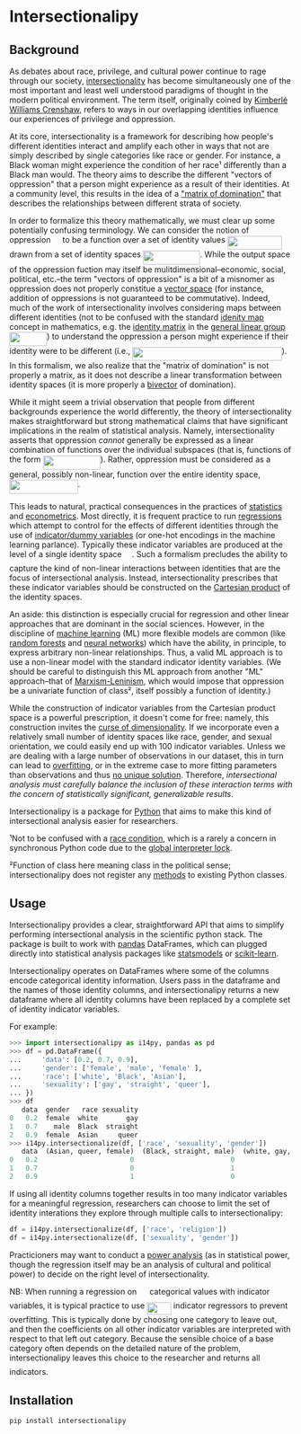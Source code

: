 # Intersectionalipy

## Background

As debates about race, privilege, and cultural power continue to rage through our society, [intersectionality](https://en.wikipedia.org/wiki/Intersectionality) has become simultaneously one of the most important and least well understood paradigms of thought in the modern political environment. The term itself, originally coined by [Kimberlé Williams Crenshaw](https://en.wikipedia.org/wiki/Kimberl%C3%A9_Williams_Crenshaw), refers to ways in our overlapping identities influence our experiences of privilege and oppression.

At its core, intersectionality is a framework for describing how people's different identities interact and amplify each other in ways that not are simply described by single categories like race or gender. For instance, a Black woman might experience the condition of her race¹ differently than a Black man would. The theory aims to describe the different "vectors of oppression" that a person might experience as a result of their identities. At a community level, this results in the idea of a ["matrix of domination"](https://en.wikipedia.org/wiki/Matrix_of_domination) that describes the relationships between different strata of society.

In order to formalize this theory mathematically, we must clear up some potentially confusing terminology. We can consider the notion of oppression <img src="svgs/9afe6a256a9817c76b579e6f5db9a578.svg?invert_in_darkmode" align=middle width=12.99542474999999pt height=22.465723500000017pt/> to be a function over a set of identity values <img src="svgs/80af6ae18f698ba9f619c4eaf4bd5ebb.svg?invert_in_darkmode" align=middle width=96.64711814999998pt height=24.65753399999998pt/> drawn from a set of identity spaces <img src="svgs/86c97659c620ceaac8a8a66ffd7c06d7.svg?invert_in_darkmode" align=middle width=101.33558984999999pt height=24.65753399999998pt/>. While the output space of the oppression fuction may itself be mulitdimensional–economic, social, political, etc.–the term "vectors of oppression" is a bit of a misnomer as oppression does not properly constitue a [vector space](https://en.wikipedia.org/wiki/Vector_space) (for instance, addition of oppressions is not guaranteed to be commutative). Indeed, much of the work of intersectionality involves considering maps between different identities (not to be confused with the standard [idenity map](https://en.wikipedia.org/wiki/Identity_function) concept in mathematics, e.g. the [identity matrix](https://en.wikipedia.org/wiki/Identity_matrix) in the [general linear group](https://en.wikipedia.org/wiki/General_linear_group) <img src="svgs/486cbdd2d13274e54f9ae74098899d1c.svg?invert_in_darkmode" align=middle width=66.67854929999999pt height=24.65753399999998pt/>) to understand the oppression a person might experience if their identity were to be different (i.e., <img src="svgs/f77e5f9b4b03b5e4b2853d61d678cef6.svg?invert_in_darkmode" align=middle width=265.81727865pt height=24.65753399999998pt/>). In this formalism, we also realize that the "matrix of domination" is not properly a matrix, as it does not describe a linear transformation between identity spaces (it is more properly a [bivector](https://en.wikipedia.org/wiki/Bivector) of domination).

While it might seem a trivial observation that people from different backgrounds experience the world differently, the theory of intersectionality makes straightforward but strong mathematical claims that have significant implications in the realm of statistical analysis. Namely, intersectionality asserts that oppression *cannot* generally be expressed as a linear combination of functions over the individual subspaces (that is, functions of the form <img src="svgs/6287e8fd54e3d5f65b3a80ca823e3434.svg?invert_in_darkmode" align=middle width=102.28022309999999pt height=24.657735299999988pt/>). Rather, oppression must be considered as a general, possibly non-linear, function over the entire identity space, <img src="svgs/5797f62bdb7be6ea93dc70223f1e7904.svg?invert_in_darkmode" align=middle width=121.69416765pt height=24.65753399999998pt/>.

This leads to natural, practical consequences in the practices of [statistics](https://en.wikipedia.org/wiki/Statistics) and [econometrics](https://en.wikipedia.org/wiki/Econometrics). Most directly, it is frequent practice to run [regressions](https://en.wikipedia.org/wiki/Regression_analysis) which attempt to control for the effects of different identities through the use of [indicator/dummy variables](https://en.wikipedia.org/wiki/Dummy_variable_(statistics)) (or one-hot encodings in the machine learning parlance). Typically these indicator variables are produced at the level of a single identity space <img src="svgs/486a629ac629a4ab4efb8989e3b946d4.svg?invert_in_darkmode" align=middle width=14.35643219999999pt height=22.465723500000017pt/>. Such a formalism precludes the ability to capture the kind of non-linear interactions between identities that are the focus of intersectional analysis. Instead, intersectionality prescribes that these indicator variables should be constructed on the [Cartesian product](https://en.wikipedia.org/wiki/Cartesian_product) of the identity spaces. 

An aside: this distinction is especially crucial for regression and other linear approaches that are dominant in the social sciences. However, in the discipline of [machine learning](https://en.wikipedia.org/wiki/Machine_learning) (ML) more flexible models are common (like [random forests](https://en.wikipedia.org/wiki/Random_forest) and [neural networks](https://en.wikipedia.org/wiki/Neural_network)) which have the ability, in principle, to express arbitrary non-linear relationships. Thus, a valid ML approach is to use a non-linear model with the standard indicator identity variables. (We should be careful to distinguish this ML approach from another "ML" approach–that of [Marxism-Leninism](https://en.wikipedia.org/wiki/Marxism%E2%80%93Leninism), which would impose that oppression be a univariate function of class², itself possibly a function of identity.)

While the construction of indicator variables from the Cartesian product space is a powerful prescription, it doesn't come for free: namely, this construction invites the [curse of dimensionality](https://en.wikipedia.org/wiki/Curse_of_dimensionality). If we incorporate even a relatively small number of identity spaces like race, gender, and sexual orientation, we could easily end up with 100 indicator variables. Unless we are dealing with a large number of observations in our dataset, this in turn can lead to [overfitting](https://en.wikipedia.org/wiki/Overfitting), or in the extreme case to more fitting parameters than observations and thus [no unique solution](https://en.wikipedia.org/wiki/Underdetermined_system). Therefore, *intersectional analysis must carefully balance the inclusion of these interaction terms with the concern of statistically significant, generalizable results*. 

Intersectionalipy is a package for [Python](https://www.python.org/) that aims to make this kind of intersectional analysis easier for researchers.


¹Not to be confused with a [race condition](https://en.wikipedia.org/wiki/Race_condition), which is a rarely a concern in synchronous Python code due to the [global interpreter lock](https://en.wikipedia.org/wiki/Global_interpreter_lock).

²Function of class here meaning class in the political sense; intersectionalipy does not register any [methods](https://docs.python.org/3/tutorial/classes.html#method-objects) to existing Python classes.

## Usage
Intersectionalipy provides a clear, straightforward API that aims to simplify performing intersectional analysis in the scientific python stack. The package is built to work with [pandas](https://pandas.pydata.org/) DataFrames, which can plugged directly into statistical analysis packages like [statsmodels](https://www.statsmodels.org/stable/index.html) or [scikit-learn](https://scikit-learn.org/stable/index.html).

Intersectionalipy operates on DataFrames where some of the columns encode categorical identity information. Users pass in the dataframe and the names of those identity columns, and intersectionalipy returns a new dataframe where all identity columns have been replaced by a complete set of identity indicator variables.

For example:
```python
>>> import intersectionalipy as i14py, pandas as pd
>>> df = pd.DataFrame({
...     'data': [0.2, 0.7, 0.9],
...     'gender': ['female', 'male', 'female' ],
...     'race': ['white', 'Black', 'Asian'],
...     'sexuality': ['gay', 'straight', 'queer'],
... })
>>> df
   data  gender   race sexuality
0   0.2  female  white       gay
1   0.7    male  Black  straight
2   0.9  female  Asian     queer
>>> i14py.intersectionalize(df, ['race', 'sexuality', 'gender'])
   data  (Asian, queer, female)  (Black, straight, male)  (white, gay, female)
0   0.2                       0                        0                     1
1   0.7                       0                        1                     0
2   0.9                       1                        0                     0
```

If using all identity columns together results in too many indicator variables for a meaningful regression, researchers can choose to limit the set of identity interations they explore through multiple calls to intersectionalipy:
```python
df = i14py.intersectionalize(df, ['race', 'religion'])
df = i14py.intersectionalize(df, ['sexuality', 'gender'])
```
Practicioners may want to conduct a [power analysis](https://stats.idre.ucla.edu/other/mult-pkg/seminars/intro-power/) (as in statistical power, though the regression itself may be an analysis of cultural and political power) to decide on the right level of intersectionality.

NB: When running a regression on <img src="svgs/f9c4988898e7f532b9f826a75014ed3c.svg?invert_in_darkmode" align=middle width=14.99998994999999pt height=22.465723500000017pt/> categorical values with indicator variables, it is typical practice to use <img src="svgs/e35caf405a5e9b4afd75a0d338c4dc12.svg?invert_in_darkmode" align=middle width=43.31036984999999pt height=22.465723500000017pt/> indicator regressors to prevent overfitting. This is typically done by choosing one category to leave out, and then the coefficients on all other indicator variables are interpreted with respect to that left out category. Because the sensible choice of a base category often depends on the detailed nature of the problem, intersectionalipy leaves this choice to the researcher and returns all <img src="svgs/f9c4988898e7f532b9f826a75014ed3c.svg?invert_in_darkmode" align=middle width=14.99998994999999pt height=22.465723500000017pt/> indicators. 



## Installation

`pip install intersectionalipy`
